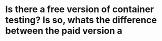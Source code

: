 # Is there a free version of container testing? Is so, whats the difference between the paid version a

